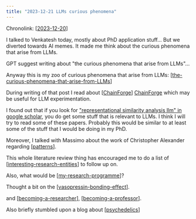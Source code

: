 ```yaml
---
title: "2023-12-21 LLMs curious phenomena"
---
```


Chronolink: [[2023-12-20]]

I talked to Venkatesh today, mostly about PhD application stuff... But we diverted towards AI memes. It made me think about the curious  phenomena that arise from LLMs.

GPT suggest writing about "the curious phenomena that arise from LLMs"...

Anyway this is my zoo of curious phenomena that arise from LLMs: [[the-curious-phenomena-that-arise-from-LLMs]]

During writing of that post I read about [[ChainForge]] [ChainForge](https://chainforge.ai/docs/) which may be useful for LLM experimentation.

I found out that if you look for ["representational similarity analysis llm" in google scholar](https://scholar.google.com/scholar?start=0&q=representational+similarity+analysis+llm&hl=en&as_sdt=0,5), you do get some stuff that is relevant to LLMs. I think I will try to read some of these papers. Probably this would be similar to at least some of the stuff that I would be doing in my PhD.

Moreover, I talked with Massimo about the work of Christopher Alexander regarding [[patterns]].

This whole literature review thing has encouraged me to do a list of [[interesting-research-entities]] to follow up on.

Also, what would be [[my-research-programme]]?

Thought a bit on the [[vasopressin-bonding-effect]].

and [[becoming-a-researcher]], [[becoming-a-professor]].

Also briefly stumbled upon a blog about [[psychedelics]]




[//begin]: # "Autogenerated link references for markdown compatibility"
[2023-12-20]: ./../wayward/2023-12-20 "2023-12-20"
[the-curious-phenomena-that-arise-from-LLMs]: ./../bubbles/the-curious-phenomena-that-arise-from-LLMs "the-curious-phenomena-that-arise-from-LLMs"
[ChainForge]: ./../bubbles/stub "ChainForge"
[patterns]: ./../bubbles/patterns "patterns"
[interesting-research-entities]: ./../bubbles/interesting-research-entities "interesting-research-entities"
[my-research-programme]: ./../bubbles/my-research-programme "my-research-programme"
[vasopressin-bonding-effect]: ./../bubbles/vasopressin-bonding-effect "vasopressin-bonding-effect"
[becoming-a-researcher]: ./../bubbles/becoming-a-researcher "becoming-a-researcher"
[becoming-a-professor]: ./../bubbles/becoming-a-professor "becoming-a-professor"
[psychedelics]: ./../bubbles/psychedelics "psychedelics"
[//end]: # "Autogenerated link references"